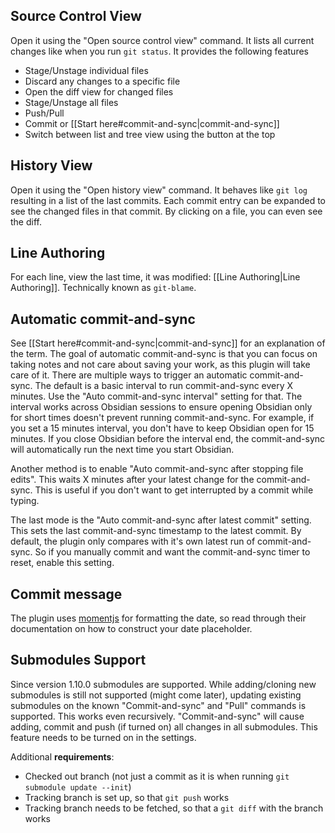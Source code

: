 ## Source Control View

Open it using the "Open source control view" command. It lists all current changes like when you run `git status`. It provides the following features

- Stage/Unstage individual files
- Discard any changes to a specific file
- Open the diff view for changed files
- Stage/Unstage all files
- Push/Pull
- Commit or [[Start here#commit-and-sync|commit-and-sync]]
- Switch between list and tree view using the button at the top

## History View

Open it using the "Open history view" command. It behaves like `git log` resulting in a list of the last commits. Each commit entry can be expanded to see the changed files in that commit. By clicking on a file, you can even see the diff.

## Line Authoring

For each line, view the last time, it was modified: [[Line Authoring|Line Authoring]]. Technically known as `git-blame`.

## Automatic commit-and-sync

See [[Start here#commit-and-sync|commit-and-sync]] for an explanation of the term. The goal of automatic commit-and-sync is that you can focus on taking notes and not care about saving your work, as this plugin will take care of it.
There are multiple ways to trigger an automatic commit-and-sync. The default is a basic interval to run commit-and-sync every X minutes. Use the "Auto commit-and-sync interval" setting for that. The interval works across Obsidian sessions to ensure opening Obsidian only for short times doesn't prevent running commit-and-sync. For example, if you set a 15 minutes interval, you don't have to keep Obsidian open for 15 minutes. If you close Obsidian before the interval end, the commit-and-sync will automatically run the next time you start Obsidian.

Another method is to enable "Auto commit-and-sync after stopping file edits". This waits X minutes after your latest change for the commit-and-sync. This is useful if you don't want to get interrupted by a commit while typing. 

The last mode is the "Auto commit-and-sync after latest commit" setting. This sets the last commit-and-sync timestamp to the latest commit. By default, the plugin only compares with it's own latest run of commit-and-sync. So if you manually commit and want the commit-and-sync timer to reset, enable this setting.

## Commit message

The plugin uses [momentjs](https://momentjs.com/) for formatting the date, so read through their documentation on how to construct your date placeholder.

## Submodules Support

Since version 1.10.0 submodules are supported. While adding/cloning new submodules is still not supported (might come later), updating existing submodules on the known "Commit-and-sync" and "Pull" commands is supported. This works even recursively. "Commit-and-sync" will cause adding, commit and push (if turned on) all changes in all submodules. This feature needs to be turned on in the settings.

Additional **requirements**:

- Checked out branch (not just a commit as it is when running `git submodule update --init`)
- Tracking branch is set up, so that `git push` works
- Tracking branch needs to be fetched, so that a `git diff` with the branch works
